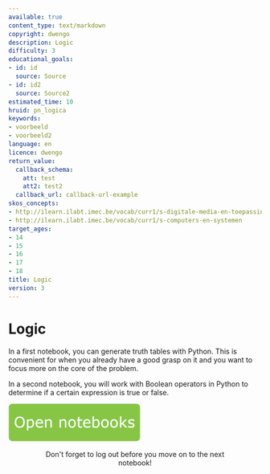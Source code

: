 ```yaml
---
available: true
content_type: text/markdown
copyright: dwengo
description: Logic
difficulty: 3
educational_goals:
- id: id
  source: Source
- id: id2
  source: Source2
estimated_time: 10
hruid: pn_logica
keywords:
- voorbeeld
- voorbeeld2
language: en
licence: dwengo
return_value:
  callback_schema:
    att: test
    att2: test2
  callback_url: callback-url-example
skos_concepts:
- http://ilearn.ilabt.imec.be/vocab/curr1/s-digitale-media-en-toepassingen
- http://ilearn.ilabt.imec.be/vocab/curr1/s-computers-en-systemen
target_ages:
- 14
- 15
- 16
- 17
- 18
title: Logic
version: 3
---
```

# Logic
In a first notebook, you can generate truth tables with Python. This is convenient for when you already have a good grasp on it and you want to focus more on the core of the problem.

In a second notebook, you will work with Boolean operators in Python to determine if a certain expression is true or false.

[![](embed/Knop.png "Button")](https://kiks.ilabt.imec.be/jupyterhub/?id=0600 "Logic Notebooks")
<figure>
    <figcaption align = "center">Don't forget to log out before you move on to the next notebook!</figcaption>
</figure>